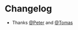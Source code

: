# Changelog

- Thanks [@Peter] and [@Tomas]

[@Tomas]: https://github.com/Tomas
[@Peter]: https://github.com/Peter